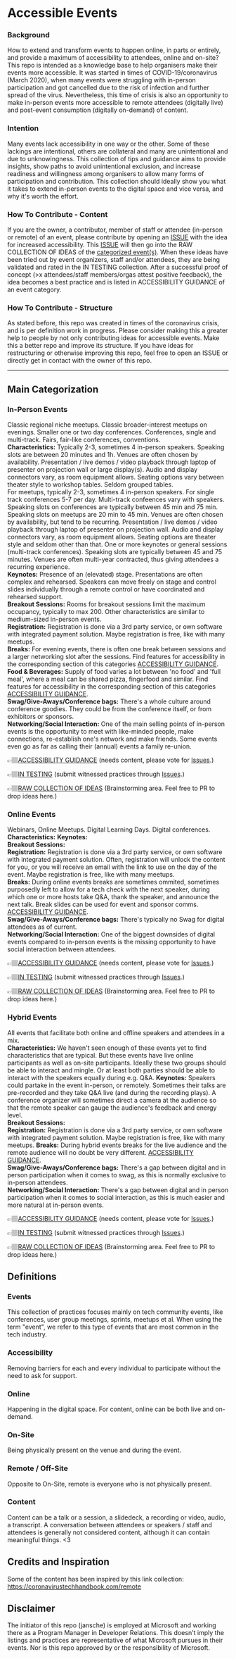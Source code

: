 # Accessible Events

### Background
How to extend and transform events to happen online, in parts or entirely, and provide a maximum of accessibility to attendees, online and on-site? This repo is intended as a knowledge base to help organisers make their events more accessible. It was started in times of COVID-19/coronavirus (March 2020), when many events were struggling with in-person participation and got cancelled due to the risk of infection and further spread of the virus. Nevertheless, this time of crisis is also an opportunity to make in-person events more accessible to remote attendees (digitally live) and post-event consumption (digitally on-demand) of content.

### Intention
Many events lack accessibility in one way or the other. Some of these lackings are intentional, others are collateral and many are unintentional and due to unknowingness. This collection of tips and guidance aims to provide insights, show paths to avoid unintentional exclusion, and increase readiness and willingness among organisers to allow many forms of participation and contribution. This collection should ideally show you what it takes to extend in-person events to the digital space and vice versa, and why it's worth the effort. 

### How To Contribute - Content
If you are the owner, a contributor, member of staff or attendee (in-person or remote) of an event, please contribute by opening an [ISSUE](/issues) with the idea for increased accessibility. This [ISSUE](/issues) will then go into the RAW COLLECTION OF IDEAS of the [categorized event(s)](/categories). 
When these ideas have been tried out by event organizers, staff and/or attendees, they are being validated and rated in the IN TESTING collection. After a successful proof of concept (>x attendees/staff members/orgas attest positive feedback), the idea becomes a best practice and is listed in ACCESSIBILITY GUIDANCE of an event category.


### How To Contribute - Structure
As stated before, this repo was created in times of the coronavirus crisis, and is per definition work in progress. Please consider making this a greater help to people by not only contributing ideas for accessible events. Make this a better repo and improve its structure. If you have ideas for restructuring or otherwise improving this repo, feel free to open an ISSUE or directly get in contact with the owner of this repo.

---

## Main Categorization
### In-Person Events
Classic regional niche meetups. Classic broader-interest meetups on evenings. Smaller one or two day conferences. Conferences, single and multi-track. Fairs, fair-like conferences, conventions.    
 **Characteristics:** Typically 2-3, sometimes 4 in-person speakers. Speaking slots are between 20 minutes and 1h. Venues are often chosen by availability. Presentation / live demos / video playback through laptop of presenter on projection wall or large display(s). Audio and display connectors vary, as room equipment allows. Seating options vary between theater style to workshop tables. Seldom grouped tables.  
 For meetups, typically 2-3, sometimes 4 in-person speakers. For single track conferences 5-7 per day. Multi-track confeences vary with speakers. Speaking slots on conferences are typically between 45 min and 75 min. Speaking slots on meetups are 20 min to 45 min. Venues are often chosen by availability, but tend to be recurring. Presentation / live demos / video playback through laptop of presenter on projection wall. Audio and display connectors vary, as room equipment allows. Seating options are theater style and seldom other than that.
 One or more keynotes or general sessions (multi-track conferences). Speaking slots are typically between 45 and 75 minutes. Venues are often multi-year contracted, thus giving attendees a recurring experience.   
 **Keynotes:** Presence of an (elevated) stage. Presentations are often complex and rehearsed. Speakers can move freely on stage and control slides individually through a remote control or have coordinated and rehearsed support.  
 **Breakout Sessions:** Rooms for breakout sessions limit the maximum occupancy, typically to max 200. Other characteristics are similar to medium-sized in-person events.  
 **Registration:** Registration is done via a 3rd party service, or own software with integrated payment solution. Maybe registration is free, like with many meetups.   
 **Breaks:** For evening events, there is often one break between sessions and a larger networking slot after the sessions. Find features for accessibility in the corresponding section of this categories [ACCESSIBILITY GUIDANCE](categories/in-person_events/ACCESSIBILITY_GUIDANCE.md#Breaks).     
 **Food & Beverages:** Supply of food varies a lot between 'no food' and 'full meal', where a meal can be shared pizza, fingerfood and similar. Find features for accessibility in the corresponding section of this categories [ACCESSIBILITY GUIDANCE](categories/in-person_events/ACCESSIBILITY_GUIDANCE.md#FoodAndBeverages).  
 **Swag/Give-Aways/Conference bags:** There's a whole culture around conference goodies. They could be from the conference itself, or from exhibitors or sponsors.  
  **Networking/Social Interaction:** One of the main selling points of in-person events is the opportunity to meet with like-minded people, make connections, re-establish one's network and make friends. Some events even go as far as calling their (annual) events a family re-union.  


👉🏽[ACCESSIBILITY GUIDANCE](categories/in-person_events/ACCESSIBILITY_GUIDANCE.md) (needs content, please vote for [Issues](https://github.com/jansche/AccessibleEvents/issues).)

👉🏽[IN TESTING](categories/in-person_events/IN_TESTING.md) (submit witnessed practices through [Issues](https://github.com/jansche/AccessibleEvents/issues).)

👉🏽[RAW COLLECTION OF IDEAS](categories/in-person_events/RAW_COLLECTION_OF_IDEAS.md) (Brainstorming area. Feel free to PR to drop ideas here.)

### Online Events 
Webinars, Online Meetups. Digital Learning Days. Digital conferences.
 **Characteristics:**
 **Keynotes:**   
 **Breakout Sessions:**  
 **Registration:** Registration is done via a 3rd party service, or own software with integrated payment solution. Often, registration will unlock the content for you, or you will receive an email with the link to use on the day of the event. Maybe registration is free, like with many meetups.   
 **Breaks:** During online events breaks are sometimes ommited, sometimes purposedly left to allow for a tech check with the next speaker, during which one or more hosts take Q&A, thank the speaker, and announce the next talk. Break slides can be used for event and sponsor comms. [ACCESSIBILITY GUIDANCE](categories/in-person_events/ACCESSIBILITY_GUIDANCE.md#Breaks).  
 **Swag/Give-Aways/Conference bags:** There's typically no Swag for digital attendees as of current.   
 **Networking/Social Interaction:** One of the biggest downsides of digital events compared to in-person events is the missing opportunity to have social interaction between attendees.  
  
👉🏽[ACCESSIBILITY GUIDANCE](categories/online_events/ACCESSIBILITY_GUIDANCE.md) (needs content, please vote for [Issues](https://github.com/jansche/AccessibleEvents/issues).)

👉🏽[IN TESTING](categories/online_events/IN_TESTING.md) (submit witnessed practices through [Issues](https://github.com/jansche/AccessibleEvents/issues).)

👉🏽[RAW COLLECTION OF IDEAS](categories/online_events/RAW_COLLECTION_OF_IDEAS.md) (Brainstorming area. Feel free to PR to drop ideas here.)

### Hybrid Events
All events that facilitate both online and offline speakers and attendees in a mix.  
 **Characteristics:**  We haven't seen enough of these events yet to find characteristics that are typical. But these events have live online participants as well as on-site participants. Ideally these two groups should be able to interact and mingle. Or at least both parties should be able to interact with the speakers equally during e.g. Q&A.
 **Keynotes:** Speakers could partake in the event in-person, or remotely. Sometimes their talks are pre-recorded and they take Q&A live (and during the recording plays). A conference organizer will sometimes direct a camera at the audience so that the remote speaker can gauge the audience's feedback and energy level.   
 **Breakout Sessions:**  
 **Registration:** Registration is done via a 3rd party service, or own software with integrated payment solution. Maybe registration is free, like with many meetups.
 **Breaks:** During hybrid events breaks for the live audience and the remote audience will no doubt be very different. [ACCESSIBILITY GUIDANCE](categories/in-person_events/ACCESSIBILITY_GUIDANCE.md#Breaks).  
 **Swag/Give-Aways/Conference bags:** There's a gap between digital and in person participation when it comes to swag, as this is normally exclusive to in-person attendees.  
 **Networking/Social Interaction:** There's a gap between digital and in person participation when it comes to social interaction, as this is much easier and more natural at in-person events.  
 
👉🏽[ACCESSIBILITY GUIDANCE](categories/hybrid_events/ACCESSIBILITY_GUIDANCE.md) (needs content, please vote for [Issues](https://github.com/jansche/AccessibleEvents/issues).)

👉🏽[IN TESTING](categories/hybrid_events/IN_TESTING.md) (submit witnessed practices through [Issues](https://github.com/jansche/AccessibleEvents/issues).)

👉🏽[RAW COLLECTION OF IDEAS](categories/hybrid_events/RAW_COLLECTION_OF_IDEAS.md) (Brainstorming area. Feel free to PR to drop ideas here.)

## Definitions

### Events
This collection of practices focuses mainly on tech community events, like conferences, user group meetings, sprints, meetups et al. When using the term "event", we refer to this type of events that are most common in the tech industry.

### Accessibility
Removing barriers for each and every individual to participate without the need to ask for support.

### Online
Happening in the digital space. For content, online can be both live and on-demand.

### On-Site
Being physically present on the venue and during the event.

### Remote / Off-Site
Opposite to On-Site, remote is everyone who is not physically present.

### Content
Content can be a talk or a session, a slidedeck, a recording or video, audio, a transcript. A conversation between attendees or speakers / staff and attendees is generally not considered content, although it can contain meaningful things. <3


## Credits and Inspiration
Some of the content has been inspired by this link collection: https://coronavirustechhandbook.com/remote

## Disclaimer
The initiator of this repo (jansche) is employed at Microsoft and working there as a Program Manager in Developer Relations. This doesn't imply the listings and practices are representative of what Microsoft pursues in their events. Nor is this repo approved by or the responsibility of Microsoft.  
